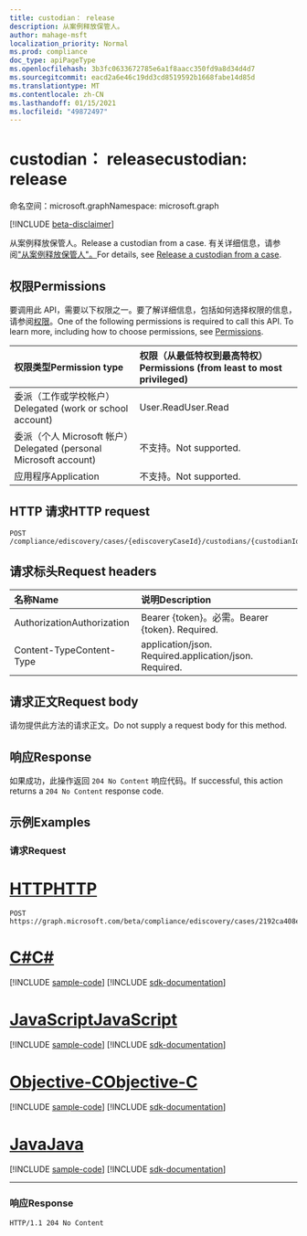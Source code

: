 ```yaml
---
title: custodian： release
description: 从案例释放保管人。
author: mahage-msft
localization_priority: Normal
ms.prod: compliance
doc_type: apiPageType
ms.openlocfilehash: 3b3fc0633672785e6a1f8aacc350fd9a8d34d4d7
ms.sourcegitcommit: eacd2a6e46c19dd3cd8519592b1668fabe14d85d
ms.translationtype: MT
ms.contentlocale: zh-CN
ms.lasthandoff: 01/15/2021
ms.locfileid: "49872497"
---
```

# <a name="custodian-release"></a><span data-ttu-id="fa981-103">custodian： release</span><span class="sxs-lookup"><span data-stu-id="fa981-103">custodian: release</span></span>

<span data-ttu-id="fa981-104">命名空间：microsoft.graph</span><span class="sxs-lookup"><span data-stu-id="fa981-104">Namespace: microsoft.graph</span></span>

[!INCLUDE [beta-disclaimer](../../includes/beta-disclaimer.md)]

<span data-ttu-id="fa981-105">从案例释放保管人。</span><span class="sxs-lookup"><span data-stu-id="fa981-105">Release a custodian from a case.</span></span> <span data-ttu-id="fa981-106">有关详细信息，请参阅["从案例释放保管人"。](/microsoft-365/compliance/manage-new-custodians#release-a-custodian-from-a-case)</span><span class="sxs-lookup"><span data-stu-id="fa981-106">For details, see [Release a custodian from a case](/microsoft-365/compliance/manage-new-custodians#release-a-custodian-from-a-case).</span></span>

## <a name="permissions"></a><span data-ttu-id="fa981-107">权限</span><span class="sxs-lookup"><span data-stu-id="fa981-107">Permissions</span></span>

<span data-ttu-id="fa981-p102">要调用此 API，需要以下权限之一。要了解详细信息，包括如何选择权限的信息，请参阅[权限](/graph/permissions-reference)。</span><span class="sxs-lookup"><span data-stu-id="fa981-p102">One of the following permissions is required to call this API. To learn more, including how to choose permissions, see [Permissions](/graph/permissions-reference).</span></span>

|<span data-ttu-id="fa981-110">权限类型</span><span class="sxs-lookup"><span data-stu-id="fa981-110">Permission type</span></span>|<span data-ttu-id="fa981-111">权限（从最低特权到最高特权）</span><span class="sxs-lookup"><span data-stu-id="fa981-111">Permissions (from least to most privileged)</span></span>|
|:---|:---|
|<span data-ttu-id="fa981-112">委派（工作或学校帐户）</span><span class="sxs-lookup"><span data-stu-id="fa981-112">Delegated (work or school account)</span></span>|<span data-ttu-id="fa981-113">User.Read</span><span class="sxs-lookup"><span data-stu-id="fa981-113">User.Read</span></span>|
|<span data-ttu-id="fa981-114">委派（个人 Microsoft 帐户）</span><span class="sxs-lookup"><span data-stu-id="fa981-114">Delegated (personal Microsoft account)</span></span>|<span data-ttu-id="fa981-115">不支持。</span><span class="sxs-lookup"><span data-stu-id="fa981-115">Not supported.</span></span>|
|<span data-ttu-id="fa981-116">应用程序</span><span class="sxs-lookup"><span data-stu-id="fa981-116">Application</span></span>|<span data-ttu-id="fa981-117">不支持。</span><span class="sxs-lookup"><span data-stu-id="fa981-117">Not supported.</span></span>|

## <a name="http-request"></a><span data-ttu-id="fa981-118">HTTP 请求</span><span class="sxs-lookup"><span data-stu-id="fa981-118">HTTP request</span></span>

<!-- {
  "blockType": "ignored"
}
-->

``` http
POST /compliance/ediscovery/cases/{ediscoveryCaseId}/custodians/{custodianId}/release
```

## <a name="request-headers"></a><span data-ttu-id="fa981-119">请求标头</span><span class="sxs-lookup"><span data-stu-id="fa981-119">Request headers</span></span>

|<span data-ttu-id="fa981-120">名称</span><span class="sxs-lookup"><span data-stu-id="fa981-120">Name</span></span>|<span data-ttu-id="fa981-121">说明</span><span class="sxs-lookup"><span data-stu-id="fa981-121">Description</span></span>|
|:---|:---|
|<span data-ttu-id="fa981-122">Authorization</span><span class="sxs-lookup"><span data-stu-id="fa981-122">Authorization</span></span>|<span data-ttu-id="fa981-p103">Bearer {token}。必需。</span><span class="sxs-lookup"><span data-stu-id="fa981-p103">Bearer {token}. Required.</span></span>|
|<span data-ttu-id="fa981-125">Content-Type</span><span class="sxs-lookup"><span data-stu-id="fa981-125">Content-Type</span></span>|<span data-ttu-id="fa981-p104">application/json. Required.</span><span class="sxs-lookup"><span data-stu-id="fa981-p104">application/json. Required.</span></span>|

## <a name="request-body"></a><span data-ttu-id="fa981-128">请求正文</span><span class="sxs-lookup"><span data-stu-id="fa981-128">Request body</span></span>

<span data-ttu-id="fa981-129">请勿提供此方法的请求正文。</span><span class="sxs-lookup"><span data-stu-id="fa981-129">Do not supply a request body for this method.</span></span>

## <a name="response"></a><span data-ttu-id="fa981-130">响应</span><span class="sxs-lookup"><span data-stu-id="fa981-130">Response</span></span>

<span data-ttu-id="fa981-131">如果成功，此操作返回 `204 No Content` 响应代码。</span><span class="sxs-lookup"><span data-stu-id="fa981-131">If successful, this action returns a `204 No Content` response code.</span></span>

## <a name="examples"></a><span data-ttu-id="fa981-132">示例</span><span class="sxs-lookup"><span data-stu-id="fa981-132">Examples</span></span>

### <a name="request"></a><span data-ttu-id="fa981-133">请求</span><span class="sxs-lookup"><span data-stu-id="fa981-133">Request</span></span>


# <a name="http"></a>[<span data-ttu-id="fa981-134">HTTP</span><span class="sxs-lookup"><span data-stu-id="fa981-134">HTTP</span></span>](#tab/http)
<!-- {
  "blockType": "request",
  "name": "custodian_release"
}
-->

``` http
POST https://graph.microsoft.com/beta/compliance/ediscovery/cases/2192ca408ea2410eba3bec8ae873be6b/custodians/45454331323337443946343043464239/release
```
# <a name="c"></a>[<span data-ttu-id="fa981-135">C#</span><span class="sxs-lookup"><span data-stu-id="fa981-135">C#</span></span>](#tab/csharp)
[!INCLUDE [sample-code](../includes/snippets/csharp/custodian-release-csharp-snippets.md)]
[!INCLUDE [sdk-documentation](../includes/snippets/snippets-sdk-documentation-link.md)]

# <a name="javascript"></a>[<span data-ttu-id="fa981-136">JavaScript</span><span class="sxs-lookup"><span data-stu-id="fa981-136">JavaScript</span></span>](#tab/javascript)
[!INCLUDE [sample-code](../includes/snippets/javascript/custodian-release-javascript-snippets.md)]
[!INCLUDE [sdk-documentation](../includes/snippets/snippets-sdk-documentation-link.md)]

# <a name="objective-c"></a>[<span data-ttu-id="fa981-137">Objective-C</span><span class="sxs-lookup"><span data-stu-id="fa981-137">Objective-C</span></span>](#tab/objc)
[!INCLUDE [sample-code](../includes/snippets/objc/custodian-release-objc-snippets.md)]
[!INCLUDE [sdk-documentation](../includes/snippets/snippets-sdk-documentation-link.md)]

# <a name="java"></a>[<span data-ttu-id="fa981-138">Java</span><span class="sxs-lookup"><span data-stu-id="fa981-138">Java</span></span>](#tab/java)
[!INCLUDE [sample-code](../includes/snippets/java/custodian-release-java-snippets.md)]
[!INCLUDE [sdk-documentation](../includes/snippets/snippets-sdk-documentation-link.md)]

---


### <a name="response"></a><span data-ttu-id="fa981-139">响应</span><span class="sxs-lookup"><span data-stu-id="fa981-139">Response</span></span>

<!-- {
  "blockType": "response",
  "truncated": true
}
-->

``` http
HTTP/1.1 204 No Content
```
